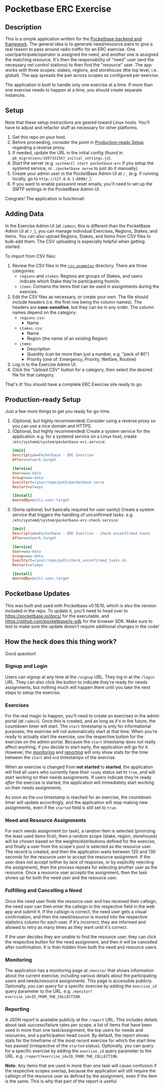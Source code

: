 # Pocketbase ERC Exercise
## Description
This is a simple application written for the [Pocketbase backend and framework](https://pocketbase.io/). The general idea is to generate need/resource pairs to give a real reason to pass around radio traffic for an ERC exercise. One user/participate/operator is assigned the need, and another one is assigned the matching resource. It's then the responsibility of "need" user (and the necessary net control stations) to then find the "resource" user. The app works with three scopes: stakes, regions, and storehouse (the top level, i.e. global). The app spreads the pair across scopes as configured per exercise.

The application is built to handle only one exercise at a time. If more than one exercise needs to happen at a time, you should create separate instances.

## Setup
Note that these setup instructions are geared toward Linux hosts. You'll have to adjust and refactor stuff as necessary for other platforms.

1. Get this repo on your host.
1. Before proceeding, consider the point in [Production-ready Setup](#production-ready-setup) regarding a reverse proxy.
1. If needed, update the URL in the initial config (found in `pb_migrations/1697331567_initial_settings.js`).
1. Start the server (e.g. `systemctl start pocketbase-erc` if you setup the systemd service, or `./pocketbase serve` to just do it manually).
1. Create your admin user in the PocketBase Admin UI at `/_` (e.g. if running locally, go to `http://127.0.0.1:8090/_`).
1. If you want to enable password reset emails, you'll need to set up the SMTP settings in the PocketBase Admin UI.

Congrats! The application is functional!

## Adding Data
In the Exercise Admin UI (at `/admin`, this is different than the PocketBase Admin UI at `/_`), you can manage individual Exercises, Regions, Stakes, and Items. You can also upload Regions, Stakes, and Items from CSV files to bulk-add them. The CSV uploading is especially helpful when getting started.

To import from CSV files:
1. Review the CSV files in the [`csv_examples`](csv_examples) directory. There are three categories:
	- `regions` and `stakes`: Regions are groups of Stakes, and users indicate which Stake they're participating from/in.
	- `items`: Contains the items that can be used in assignments during the exercise.
1. Edit the CSV files as necessary, or create your own. The file should include headers (i.e. the first row being the column names). The headers are **case-sensitive**, but they can be in any order. The column names depend on the category:
	- `regions.csv`:
		- Name
	- `stakes.csv`:
		- Name
		- Region (the name of an existing Region)
	- `items`:
		- Description
		- Quantity (can be more than just a number, e.g. "pack of 80")
		- Priority (one of: Emergency, Priority, Welfare, Routine)
1. Log in to the Exercise Admin UI.
1. Click the "Upload CSV" button for a category, then select the desired file for that category.

That's it! You should have a complete ERC Exercise site ready to go.

## Production-ready Setup
Just a few more things to get you ready for go-time.

1. (Optional, but highly recommended) Consider using a reverse proxy so you can use a nice domain and HTTPS.
1. (Optional, but highly recommended) Create a system service for the application. e.g. for a systemd service on a Linux host, create `/etc/systemd/system/pocketbase-erc.service`:
	```ini
	[Unit]
	Description=Pocketbase - ERC Exercise
	After=network.target

	[Service]
	User=www-data
	Group=www-data
	ExecStart=/your/repo/path/pocketbase serve
	Restart=always

	[Install]
	WantedBy=multi-user.target
	```
1. (Sorta optional, but basically required for user sanity) Create a system service that triggers the handling of unconfirmed tasks. e.g. `/etc/systemd/system/pocketbase-erc-check.service`:
	```ini
	[Unit]
	Description=Pocketbase - ERC Exercise - check unconfirmed tasks
	After=network.target

	[Service]
	User=www-data
	Group=www-data
	ExecStart=/your/repo/path/check_unconfirmed_tasks.sh
	Restart=always

	[Install]
	WantedBy=multi-user.target
	```

## Pocketbase Updates
This was built and used with Pocketbase v0.18.10, which is also the version included in the repo. To update it, you'll need to head over to https://pocketbase.io/docs/ for the executable, and https://github.com/pocketbase/js-sdk for the browser SDK. Make sure to test to make sure the update doesn't require additional changes in the code!

## How the heck does this thing work?
Good question!

### Signup and Login
Users can signup at any time at the `/signup` URL. They log in at the `/login` URL. They can also click the button to indicate they're ready for needs assignments, but nothing much will happen there until you take the next steps to setup the exercise.

### Exercises
For the real magic to happen, you'll need to create an exercises in the admin portal (at `/admin`). Once this is created, and as long as it's in the future, the countdown timer will start. The `start` timestamp is only for informational purposes; the exercise will not automatically start at that time. When you're ready to actually start the exercise, use the respective button for the exercise on the admin portal. Because the `start` timestamp does not really affect anything, if you decide to start early, the application will go for it. However, the [monitoring](#monitoring) and [reporting](#reporting) will only show stats for the time between the `start` and `end` timestamps of the exercise.

When an exercise is changed from **not started** to **started**, the application will find all users who currently have their `ready` status set to `true`, and will start working on their needs assignments. If users indicate they're ready _after_ the exercise is started, the application will immediately start working on their needs assignments.

As soon as the `end` timestamp is reached for an exercise, the countdown timer will update accordingly, and the application will stop making new assignments, even if the `started` field is still set to `true`.

### Need and Resource Assignments
For each needs assignment (or task), a random item is selected (priorizing the least used items first), then a random scope (stake, region, storehouse) will be chosen based on the weights/distributions defined for the exercise, and finally a user from the scope's pool is selected as the resource user. The record is created, and then the application waits between 120 and 130 seconds for the resource user to accept the resource assignment. If the user does not accept (either by lack of response, or by explicitly rejecting the assignment), then the process repeats for selecting another user as the resource. Once a resource user accepts the assignment, then the task shows up for both the need user and the resource user.

### Fulfilling and Cancelling a Need
Once the need user finds the resource user and has received their callsign, the need user can then enter the callsign in the respective field in the web app and submit it. If the callsign is correct, the need user gets a visual confirmation, and then the need/resource is moved into the respective statistics column for each user. If it's incorrect, they are informed and allowed to retry as many times as they want until it's correct.

If the user decides they are unable to find the resource user, they can click the respective button for the need assignment, and then it will be cancelled after confirmation. It is then hidden from both the need and resource users.

### Monitoring
The application has a monitoring page at `/monitor` that shows information about the current exercise, including various details about the participating users and needs/resource assignments. This page is accessible publicly. Optionally, you can query for a specific exercise by adding the `exercise_id` query parameter to the URL. e.g. `/monitor?exercise_id=ID_FROM_THE_COLLECTION`.

### Reporting
A JSON report is available publicly at the `/report` URL. This includes details about task success/failure rates per scope, a list of items that have been used in more than one task/assignment, the top users for needs and resources, and a participation head count. By default, the report shows stats for the timeframe of the most recent exercise for which the start time has passed (irrespective of the `started` status). Optionally, you can query for a specific exercise by adding the `exercise_id` query parameter to the URL. e.g. `/report?exercise_id=ID_FROM_THE_COLLECTION`.

**Note:** Any items that are used in more than one task will cause confusion if the respective scopes overlap, because the application will still require the callsign of the resource user as defined by the assignment, even if the item is the same. This is why that part of the report is useful.